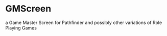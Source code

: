 GMScreen
========

a Game Master Screen for Pathfinder and possibly other variations of Role Playing Games
